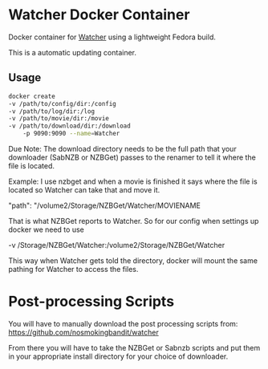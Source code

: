 # Watcher Docker Container

Docker container for [Watcher](https://github.com/nosmokingbandit/watcher) using a lightweight Fedora build.

This is a automatic updating container.

## Usage 

```bash
docker create 
-v /path/to/config/dir:/config
-v /path/to/log/dir:/log
-v /path/to/movie/dir:/movie
-v /path/to/download/dir:/download
    -p 9090:9090 --name=Watcher 
```

Due Note: The download directory needs to be the full path that your downloader (SabNZB or NZBGet) passes to the renamer to tell it where the file is located. 

Example: I use nzbget and when a movie is finished it says where the file is located so Watcher can take that and move it. 

"path": "/volume2/Storage/NZBGet/Watcher/MOVIENAME 

That is what NZBGet reports to Watcher. So for our config when settings up docker we need to use

-v /Storage/NZBGet/Watcher:/volume2/Storage/NZBGet/Watcher

This way when Watcher gets told the directory, docker will mount the same pathing for Watcher to access the files. 

# Post-processing Scripts


You will have to manually download the post processing scripts from:
https://github.com/nosmokingbandit/watcher


From there you will have to take the NZBGet or Sabnzb scripts and put them in your appropriate install directory for your choice of downloader. 


